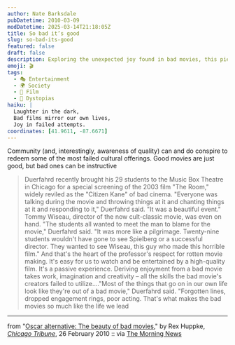 ```yaml
---
author: Nate Barksdale
pubDatetime: 2010-03-09
modDatetime: 2025-03-14T21:18:05Z
title: So bad it’s good
slug: so-bad-its-good
featured: false
draft: false
description: Exploring the unexpected joy found in bad movies, this piece highlights how audiences can connect with flawed filmmaking through shared experiences and creativity.
emoji: 🎬
tags:
  - 🎭 Entertainment
  - 🌍 Society
  - 🎥 Film
  - 🌌 Dystopias
haiku: |
  Laughter in the dark,  
  Bad films mirror our own lives,  
  Joy in failed attempts.
coordinates: [41.9611, -87.6671]
---
```


Community (and, interestingly, awareness of quality) can and do conspire to redeem some of the most failed cultural offerings. Good movies are just good, but bad ones can be instructive

> Duerfahrd recently brought his 29 students to the Music Box Theatre in Chicago for a special screening of the 2003 film "The Room," widely reviled as the "Citizen Kane" of bad cinema. "Everyone was talking during the movie and throwing things at it and chanting things at it and responding to it," Duerfahrd said. "It was a beautiful event." Tommy Wiseau, director of the now cult-classic movie, was even on hand. "The students all wanted to meet the man to blame for the movie," Duerfahrd said. "It was more like a pilgrimage. Twenty-nine students wouldn't have gone to see Spielberg or a successful director. They wanted to see Wiseau, this guy who made this horrible film." And that's the heart of the professor's respect for rotten movie making. It's easy for us to watch and be entertained by a high-quality film. It's a passive experience. Deriving enjoyment from a bad movie takes work, imagination and creativity – all the skills the bad movie's creators failed to utilize...."Most of the things that go on in our own life look like they're out of a bad movie," Duerfahrd said. "Forgotten lines, dropped engagement rings, poor acting. That's what makes the bad movies so much like the life we lead

---

from "[Oscar alternative: The beauty of bad movies](http://web.archive.org/web/20100301163210/http://www.chicagotribune.com:80/entertainment/movies/ct-talk-bad-films-0226-20100225-20,0,6628124.story)," by Rex Huppke, [_Chicago Tribune_](http://web.archive.org/web/20100301163210/http://www.chicagotribune.com:80/entertainment/movies/ct-talk-bad-films-0226-20100225-20,0,6628124.story), 26 February 2010 :: via [The Morning News](http://www.themorningnews.org/archives/headlines/2010/March/05/)
